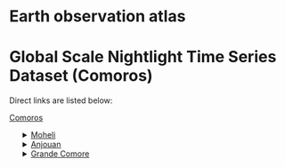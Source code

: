 # Earth observation atlas
 # Global Scale Nightlight Time Series Dataset (Comoros)
Direct links are listed below:

<a href="https://eoatlas-nightlight.s3.amazonaws.com/eoatlas-monthly-nightlight-00026.csv">Comoros</a>
<ul>
<details>
<summary><a href="https://eoatlas-nightlight.s3.amazonaws.com/eoatlas-monthly-nightlight-00616.csv">Moheli</a></summary>
<ul>
<ol>
<li><a href="https://eoatlas-nightlight.s3.amazonaws.com/eoatlas-monthly-nightlight-11852.csv">Djando</a></li><li><a href="https://eoatlas-nightlight.s3.amazonaws.com/eoatlas-monthly-nightlight-11854.csv">Fomboni</a></li><li><a href="https://eoatlas-nightlight.s3.amazonaws.com/eoatlas-monthly-nightlight-11865.csv">Nioumachioi</a></li></ul>
</ol>
</details>
<details>
<summary><a href="https://eoatlas-nightlight.s3.amazonaws.com/eoatlas-monthly-nightlight-00617.csv">Anjouan</a></summary>
<ul>
<ol>
<li><a href="https://eoatlas-nightlight.s3.amazonaws.com/eoatlas-monthly-nightlight-11853.csv">Domoni</a></li><li><a href="https://eoatlas-nightlight.s3.amazonaws.com/eoatlas-monthly-nightlight-11863.csv">Mrémani</a></li><li><a href="https://eoatlas-nightlight.s3.amazonaws.com/eoatlas-monthly-nightlight-11864.csv">Mutsamudu</a></li><li><a href="https://eoatlas-nightlight.s3.amazonaws.com/eoatlas-monthly-nightlight-11867.csv">Ouani</a></li><li><a href="https://eoatlas-nightlight.s3.amazonaws.com/eoatlas-monthly-nightlight-11868.csv">Sima</a></li></ul>
</ol>
</details>
<details>
<summary><a href="https://eoatlas-nightlight.s3.amazonaws.com/eoatlas-monthly-nightlight-00618.csv">Grande Comore</a></summary>
<ul>
<ol>
<li><a href="https://eoatlas-nightlight.s3.amazonaws.com/eoatlas-monthly-nightlight-11855.csv">Hamahamet-Mboinkou</a></li><li><a href="https://eoatlas-nightlight.s3.amazonaws.com/eoatlas-monthly-nightlight-11856.csv">Hambou</a></li><li><a href="https://eoatlas-nightlight.s3.amazonaws.com/eoatlas-monthly-nightlight-11857.csv">Itsandra-Hamanvou</a></li><li><a href="https://eoatlas-nightlight.s3.amazonaws.com/eoatlas-monthly-nightlight-11858.csv">Kartala</a></li><li><a href="https://eoatlas-nightlight.s3.amazonaws.com/eoatlas-monthly-nightlight-11859.csv">Mbadjini Est</a></li><li><a href="https://eoatlas-nightlight.s3.amazonaws.com/eoatlas-monthly-nightlight-11860.csv">Mbadjini Ouest</a></li><li><a href="https://eoatlas-nightlight.s3.amazonaws.com/eoatlas-monthly-nightlight-11861.csv">Mitsamiouli-Mboudé</a></li><li><a href="https://eoatlas-nightlight.s3.amazonaws.com/eoatlas-monthly-nightlight-11862.csv">Moroni-Bambao</a></li><li><a href="https://eoatlas-nightlight.s3.amazonaws.com/eoatlas-monthly-nightlight-11866.csv">Oichili-Dimani</a></li></ul>
</ol>
</details>
